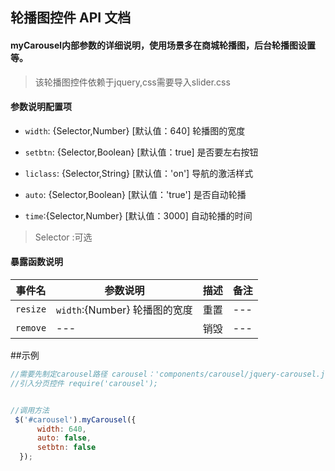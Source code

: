 ## 轮播图控件 API 文档


#### myCarousel内部参数的详细说明，使用场景多在商城轮播图，后台轮播图设置等。

>该轮播图控件依赖于jquery,css需要导入slider.css

<link rel="stylesheet" href="http://cdn.bootcss.com/bootstrap/3.3.4/css/bootstrap.min.css">

#### 参数说明配置项

- `width`:  {Selector,Number}   [默认值：640]   轮播图的宽度

- `setbtn`: {Selector,Boolean}   [默认值：true] 是否要左右按钮

- `liclass`: {Selector,String}   [默认值：'on'] 导航的激活样式

- `auto`: {Selector,Boolean}  [默认值：'true'] 是否自动轮播

- `time`:{Selector,Number}  [默认值：3000] 自动轮播的时间


> Selector :可选


#### 暴露函数说明


| 事件名 | 参数说明 | 描述 | 备注 |
| ------- | ------- | --- | --- |
| `resize` | `width`:{Number} 轮播图的宽度| 重置 | --- |
| `remove` | --- | 销毁 | --- |






##示例

```javascript
//需要先制定carousel路径 carousel：'components/carousel/jquery-carousel.js'
//引入分页控件 require('carousel');


//调用方法
 $('#carousel').myCarousel({
      width: 640,
      auto: false,
      setbtn: false
  });

```
